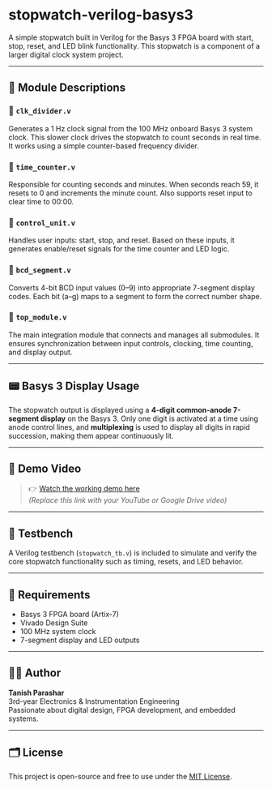 # stopwatch-verilog-basys3
A simple stopwatch built in Verilog for the Basys 3 FPGA board with start, stop, reset, and LED blink functionality. This stopwatch is a component of a larger digital clock system project.

---

## 📜 Module Descriptions

### 🔹 `clk_divider.v`
Generates a 1 Hz clock signal from the 100 MHz onboard Basys 3 system clock. This slower clock drives the stopwatch to count seconds in real time. It works using a simple counter-based frequency divider.

### 🔹 `time_counter.v`
Responsible for counting seconds and minutes. When seconds reach 59, it resets to 0 and increments the minute count. Also supports reset input to clear time to 00:00.

### 🔹 `control_unit.v`
Handles user inputs: start, stop, and reset. Based on these inputs, it generates enable/reset signals for the time counter and LED logic.

### 🔹 `bcd_segment.v`
Converts 4-bit BCD input values (0–9) into appropriate 7-segment display codes. Each bit (a–g) maps to a segment to form the correct number shape.

### 🔹 `top_module.v`
The main integration module that connects and manages all submodules. It ensures synchronization between input controls, clocking, time counting, and display output.

---

## 📟 Basys 3 Display Usage

The stopwatch output is displayed using a **4-digit common-anode 7-segment display** on the Basys 3. Only one digit is activated at a time using anode control lines, and **multiplexing** is used to display all digits in rapid succession, making them appear continuously lit.

---

## 🎥 Demo Video

> 👉 [Watch the working demo here](https://your-video-link.com)  
*(Replace this link with your YouTube or Google Drive video)*

---

## 🧪 Testbench

A Verilog testbench (`stopwatch_tb.v`) is included to simulate and verify the core stopwatch functionality such as timing, resets, and LED behavior.

---

## 📌 Requirements
- Basys 3 FPGA board (Artix-7)
- Vivado Design Suite
- 100 MHz system clock
- 7-segment display and LED outputs

---

## 🧑‍💻 Author

**Tanish Parashar**  
3rd-year Electronics & Instrumentation Engineering  
Passionate about digital design, FPGA development, and embedded systems.

---

## 🗂️ License

This project is open-source and free to use under the [MIT License](LICENSE).


